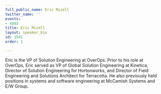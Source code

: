 ```yaml
---
full_public_name: Eric Mizell
twitter_name: ''
events:
- 4893
title: Eric Mizell
layout: speaker_bio
id: 1541
order: 1

---
```

Eric is the VP of Solution Engineering at OverOps. Prior to his role at OverOps, Eric served as VP of Global Solution Engineering at Kinetica, Director of Solution Engineering for Hortonworks, and Director of Field Engineering and Solutions Architect for Terracotta. He also previously held positions in systems and software engineering at McCamish Systems and E/W Group.  
